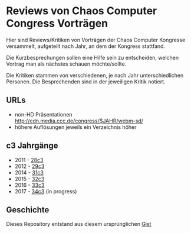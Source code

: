 # Reviews von Chaos Computer Congress Vorträgen

Hier sind Reviews/Kritiken von Vorträgen der Chaos Computer Kongresse
versammelt, aufgeteilt nach Jahr, an dem der Kongress stattfand.

Die Kurzbesprechungen sollen eine Hilfe sein zu entscheiden, welchen Vortrag
man als nächstes schauen möchte/sollte.

Die Kritiken stammen von verschiedenen, je nach Jahr unterschiedlichen Personen.
Die Besprechenden sind in der jeweiligen Kritik notiert.

URLs
----
* non-HD Präsentationen http://cdn.media.ccc.de/congress/$JAHR/webm-sd/
* höhere Auflösungen jeweils ein Verzeichnis höher

c3 Jahrgänge
------------

* 2011 - [28c3](https://github.com/tpo/31c3_talks_annotations/blob/master/28c3.md)
* 2012 - [29c3](https://github.com/tpo/31c3_talks_annotations/blob/master/29c3.md)
* 2014 - [31c3](https://github.com/tpo/31c3_talks_annotations/blob/master/31c3.md)
* 2015 - [32c3](https://github.com/munen/32c3_talk_annotations)
* 2016 - [33c3](https://github.com/tpo/31c3_talks_annotations/blob/master/33c3.md)
* 2017 - [34c3](https://github.com/tpo/31c3_talks_annotations/blob/master/34c3.md) (in progress)

Geschichte
----------
Dieses Repository entstand aus diesem ursprünglichen [Gist](https://gist.github.com/tpo/682750f82fcafb9a8029)

